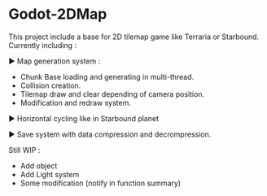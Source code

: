 # Godot-2DMap

This project include a base for 2D tilemap game like Terraria or Starbound.
Currently including :

► Map generation system :
  - Chunk Base loading and generating in multi-thread.
  - Collision creation.
  - Tilemap draw and clear depending of camera position.
  - Modification and redraw system.
  
► Horizontal cycling like in Starbound planet

► Save system with data compression and decrompression.


Still WIP :
- Add object
- Add Light system
- Some modification (notify in function summary)
